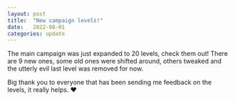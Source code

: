 ```yaml
---
layout: post
title:  "New campaign levels!"
date:   2022-08-01
categories: update
---
```

The main campaign was just expanded to 20 levels, check them out! There are 9 new ones, some old ones were shifted around, others tweaked and the utterly evil last
level was removed for now. 

Big thank you to everyone that has been sending me feedback on the levels, it really helps. ❤️
